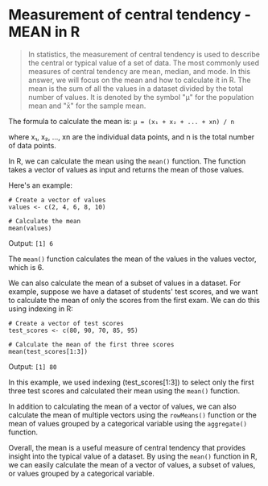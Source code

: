 # Measurement of central tendency - MEAN in R
> In statistics, the measurement of central tendency is used to describe the central or typical value of a set of data. The most commonly used measures of central tendency are mean, median, and mode. In this answer, we will focus on the mean and how to calculate it in R. The mean is the sum of all the values in a dataset divided by the total number of values. It is denoted by the symbol "µ" for the population mean and "x̄" for the sample mean. 

The formula to calculate the mean is:
```µ = (x₁ + x₂ + ... + xn) / n```

where x₁, x₂, ..., xn are the individual data points, and n is the total number of data points.

In R, we can calculate the mean using the `mean()` function. The function takes a vector of values as input and returns the mean of those values.

Here's an example:
```
# Create a vector of values
values <- c(2, 4, 6, 8, 10)

# Calculate the mean
mean(values)

```

Output:
`[1] 6`

The `mean()` function calculates the mean of the values in the values vector, which is 6.

We can also calculate the mean of a subset of values in a dataset. For example, suppose we have a dataset of students' test scores, and we want to calculate the mean of only the scores from the first exam. We can do this using indexing in R:

```
# Create a vector of test scores
test_scores <- c(80, 90, 70, 85, 95)

# Calculate the mean of the first three scores
mean(test_scores[1:3])

```

Output:
`[1] 80`

In this example, we used indexing (test_scores[1:3]) to select only the first three test scores and calculated their mean using the `mean()` function.

In addition to calculating the mean of a vector of values, we can also calculate the mean of multiple vectors using the `rowMeans()` function or the mean of values grouped by a categorical variable using the `aggregate()` function.

Overall, the mean is a useful measure of central tendency that provides insight into the typical value of a dataset. By using the `mean()` function in R, we can easily calculate the mean of a vector of values, a subset of values, or values grouped by a categorical variable.